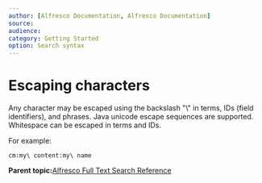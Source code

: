 ```yaml
---
author: [Alfresco Documentation, Alfresco Documentation]
source: 
audience: 
category: Getting Started
option: Search syntax
---
```


# Escaping characters

Any character may be escaped using the backslash "\\" in terms, IDs \(field identifiers\), and phrases. Java unicode escape sequences are supported. Whitespace can be escaped in terms and IDs.

For example:

```
cm:my\ content:my\ name 
```

**Parent topic:**[Alfresco Full Text Search Reference](../concepts/rm-searchsyntax-intro.md)

